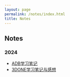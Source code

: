 ```yaml
---
layout: page
permalink: /notes/index.html
title: Notes
---
```


## Notes

### 2024
- [ADB学习笔记](./notes/ADB.md)
- [3DONE学习笔记与感想](./notes/3DONE.md)